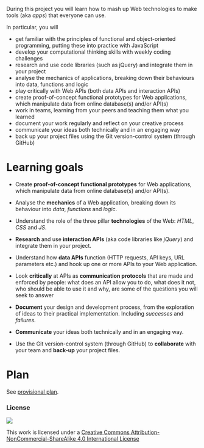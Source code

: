 During this project you will learn how to mash up Web technologies to make tools (aka *apps*) that everyone can use. 

In particular, you will

* get familiar with the principles of functional and object-oriented programming, putting these into practice with JavaScript
* develop your computational thinking skills with weekly coding challenges
* research and use code libraries (such as jQuery) and integrate them in your project
* analyse the mechanics of applications, breaking down their behaviours into data, functions and logic  
* play critically with Web APIs (both data APIs and interaction APIs)
* create proof-of-concept functional prototypes for Web applications, which manipulate data from online database(s) and/or API(s)
* work in teams, learning from your peers and teaching them what you learned
* document your work regularly and reflect on your creative process
* communicate your ideas both technically and in an engaging way
* back up your project files using the Git version-control system (through GitHub)

# Learning goals

* Create **proof-of-concept functional prototypes** for Web applications, which manipulate data from online database(s) and/or API(s).

* Analyse the **mechanics** of a Web application, breaking down its behaviour into *data*, *functions* and *logic*.

* Understand the role of the three pillar **technologies** of the Web: *HTML*, *CSS* and *JS*.

* **Research** and use **interaction APIs** (aka code libraries like *jQuery*) and integrate them in your project.  

* Understand how **data APIs** function (HTTP requests, API keys, URL parameters etc.) and hook up one or more APIs to your Web application.

* Look **critically** at APIs as **communication protocols** that are made and enforced by people: what does an API allow you to do, what does it not, who should be able to use it and why, are some of the questions you will seek to answer

* **Document** your design and development process, from the exploration of ideas to their practical implementation. Including *successes* and *failures*.

* **Communicate** your ideas both technically and in an engaging way.

* Use the Git version-control system (through GitHub) to **collaborate** with your team and **back-up** your project files.





<!-- # Brief(s)

Make an app that helps people **make a decision**.-->


# Plan

See [provisional plan](misc/2015.md).


<!--Session	| Date	| In class		| Assignment
-------	| -----	| ---------	| -----------
[1](sessions/week-1.md)		| Thu Oct 2	| The Web and its **languages**: HTML + CSS + JS. <br>[Start making an **app**](http://codepen.io/baddeo/pen/KnxEF)  | 
[2](sessions/week-2.md)		| Thu Oct 9 	| **Brain-swarming** app ideas.<br>Principles of **programming**. <br>[Rock-paper-scissors with **Javascript**](http://codepen.io/baddeo/debug/hcwCv)  | 
[3](sessions/week-3.md)		| Thu Oct 16 	| Making your app **talk** to the Web: introducing **APIs**. <br>Mash up a couple of APIs with [IFTTT](https://ifttt.com/). <br>Use [YQL](https://developer.yahoo.com/yql) to read data from Flickr and [make our *Help me decide app* display the chosen option as a picture](http://codepen.io/baddeo/pen/cbxft) | 
[4](sessions/week-4.md)		| Thu Oct 23 	| **Pair-feedback on [app ideas](http://bit.ly/web14203-app-ideas)** (to be continued on the blog) <br>[MozBug](mzl.la/mozbug) and the real-time database behind it ([Firebase](http://firebase.com)) | 
[5](sessions/week-5.md)		| Thu Oct 30	| Blog and ideas review <br>Individual tutorials <br>Workshop: gits and [git hubs](https://github.com/)  | 
[6](sessions/week-6.md)		| Thu Nov 13 	| APIs again! <br>[Using a Google Spreadsheet as your database](spreadsheet-api-tutorial) 	 | 
[7](sessions/week-7.md)		| Thu Nov 20 	| Tutorials  | 
[8](sessions/week-8.md)		| Thu Nov 27 	| Tutorials  | Prepping presentation
[9](sessions/week-9.md)		| **Thu Dec 4** 	| Summative Assessment  | -->



### License

[![](https://i.creativecommons.org/l/by-nc-sa/4.0/88x31.png)](http://creativecommons.org/licenses/by-nc-sa/4.0)

This work is licensed under a [Creative Commons Attribution-NonCommercial-ShareAlike 4.0 International License ](http://creativecommons.org/licenses/by-nc-sa/4.0)




